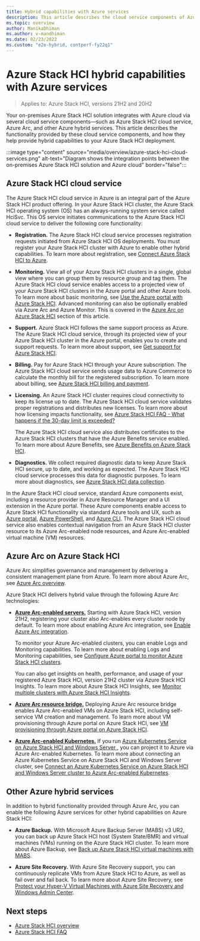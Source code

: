 ```yaml
---
title: Hybrid capabilities with Azure services
description: This article describes the cloud service components of Azure Stack HCI.
ms.topic: overview
author: ManikaDhiman
ms.author: v-mandhiman
ms.date: 02/23/2022
ms.custom: "e2e-hybrid, contperf-fy22q1"
---
```


# Azure Stack HCI hybrid capabilities with Azure services

> Applies to: Azure Stack HCI, versions 21H2 and 20H2

Your on-premises Azure Stack HCI solution integrates with Azure cloud via several cloud service components—such as Azure Stack HCI cloud service, Azure Arc, and other Azure hybrid services. This article describes the functionality provided by these cloud service components, and how they help provide hybrid capabilities to your Azure Stack HCI deployment.

:::image type="content" source="media/overview/azure-stack-hci-cloud-services.png" alt-text="Diagram shows the integration points between the on-premises Azure Stack HCI solution and Azure cloud" border="false":::

## Azure Stack HCI cloud service

The Azure Stack HCI cloud service in Azure is an integral part of the Azure Stack HCI product offering. In your Azure Stack HCI cluster, the Azure Stack HCI operating system (OS) has an always-running system service called HciSvc. This OS service initiates communications to the Azure Stack HCI cloud service to deliver the following core functionality:

- **Registration.** The Azure Stack HCI cloud service processes registration requests initiated from Azure Stack HCI OS deployments. You must register your Azure Stack HCI cluster with Azure to enable other hybrid capabilities. To learn more about registration, see [Connect Azure Stack HCI to Azure](deploy/register-with-azure.md).

- **Monitoring.** View all of your Azure Stack HCI clusters in a single, global view where you can group them by resource group and tag them. The Azure Stack HCI cloud service enables access to a projected view of your Azure Stack HCI clusters in the Azure portal and other Azure tools. To learn more about basic monitoring, see [Use the Azure portal with Azure Stack HCI](manage/azure-portal.md). Advanced monitoring can also be optionally enabled via Azure Arc and Azure Monitor. This is covered in the [Azure Arc on Azure Stack HCI](#azure-arc-on-azure-stack-hci) section of this article.

- **Support.** Azure Stack HCI follows the same support process as Azure. The Azure Stack HCI cloud service, through its projected view of your Azure Stack HCI cluster in the Azure portal, enables you to create and support requests. To learn more about support, see [Get support for Azure Stack HCI](manage/get-support.md).

- **Billing.** Pay for Azure Stack HCI through your Azure subscription. The Azure Stack HCI cloud service sends usage data to Azure Commerce to calculate the monthly bill for the registered subscription. To learn more about billing, see [Azure Stack HCI billing and payment](concepts/billing.md).

- **Licensing.** An Azure Stack HCI cluster requires cloud connectivity to keep its license up to date. The Azure Stack HCI cloud service validates proper registrations and distributes new licenses. To learn more about how licensing impacts functionality, see [Azure Stack HCI FAQ - What happens if the 30-day limit is exceeded?](faq.yml#what-happens-if-the-30-day-limit-is-exceeded)

    The Azure Stack HCI cloud service also distributes certificates to the Azure Stack HCI clusters that have the Azure Benefits service enabled. To learn more about Azure Benefits, see [Azure Benefits on Azure Stack HCI](manage/azure-benefits.md).

- **Diagnostics.** We collect required diagnostic data to keep Azure Stack HCI secure, up to date, and working as expected. The Azure Stack HCI cloud service processes this data for diagnostic purposes. To learn more about diagnostics, see [Azure Stack HCI data collection](concepts/data-collection.md).

In the Azure Stack HCI cloud service, standard Azure components exist, including a resource provider in Azure Resource Manager and a UI extension in the Azure portal. These Azure components enable access to Azure Stack HCI functionality via standard Azure tools and UX, such as [Azure portal](manage/azure-portal.md), [Azure PowerShell](/powershell/module/az.stackhci/?view=azps-7.2.0&preserve-view=true), and [Azure CLI](/cli/azure/stack-hci?view=azure-cli-latest&preserve-view=true). The Azure Stack HCI cloud service also enables contextual navigation from an Azure Stack HCI cluster resource to its Azure Arc-enabled node resources, and Azure Arc-enabled virtual machine (VM) resources.

## Azure Arc on Azure Stack HCI

Azure Arc simplifies governance and management by delivering a consistent management plane from Azure. To learn more about Azure Arc, see [Azure Arc overview](/azure/azure-arc/overview).

Azure Stack HCI delivers hybrid value through the following Azure Arc technologies:

- [**Azure Arc-enabled servers.**](/azure/azure-arc/servers/overview) Starting with Azure Stack HCI, version 21H2, registering your cluster also Arc-enables every cluster node by default. To learn more about enabling Azure Arc integration, see [Enable Azure Arc integration](deploy/register-with-azure.md#enable-azure-arc-integration).

    To monitor your Azure Arc-enabled clusters, you can enable Logs and Monitoring capabilities. To learn more about enabling Logs and Monitoring capabilities, see [Configure Azure portal to monitor Azure Stack HCI clusters](manage/monitor-azure-portal.md).

    You can also get insights on health, performance, and usage of your registered Azure Stack HCI, version 21H2 cluster via Azure Stack HCI Insights. To learn more about Azure Stack HCI Insights, see [Monitor multiple clusters with Azure Stack HCI Insights](manage/azure-stack-hci-insights.md).

- [**Azure Arc resource bridge.**](/azure/azure-arc/resource-bridge/overview) Deploying Azure Arc resource bridge enables Azure Arc-enabled VMs on Azure Stack HCI, including self-service VM creation and management. To learn more about VM provisioning through Azure portal on Azure Stack HCI, see [VM provisioning through Azure portal on Azure Stack HCI](manage/azure-arc-enabled-virtual-machines.md).

- [**Azure Arc-enabled Kubernetes.**](/azure/azure-arc/kubernetes/overview) If you run [Azure Kubernetes Service on Azure Stack HCI and Windows Server ](../aks-hci/overview.md) , you can project it to Azure via Azure Arc-enabled Kubernetes. To learn more about connecting an Azure Kubernetes Service on Azure Stack HCI and Windows Server cluster, see [Connect an Azure Kubernetes Service on Azure Stack HCI and Windows Server cluster to Azure Arc-enabled Kubernetes](../aks-hci/connect-to-arc.md).

## Other Azure hybrid services

In addition to hybrid functionality provided through Azure Arc, you can enable the following Azure services for other hybrid capabilities on Azure Stack HCI:

- **Azure Backup.** With Microsoft Azure Backup Server (MABS) v3 UR2, you can back up Azure Stack HCI host (System State/BMR) and virtual machines (VMs) running on the Azure Stack HCI cluster. To learn more about Azure Backup, see [Back up Azure Stack HCI virtual machines with MABS](/azure/backup/back-up-azure-stack-hyperconverged-infrastructure-virtual-machines). 

- **Azure Site Recovery.** With Azure Site Recovery support, you can continuously replicate VMs from Azure Stack HCI to Azure, as well as fail over and fail back. To learn more about Azure Site Recovery, see [Protect your Hyper-V Virtual Machines with Azure Site Recovery and Windows Admin Center](manage/azure-site-recovery.md). 

## Next steps

- [Azure Stack HCI overview](overview.md)
- [Azure Stack HCI FAQ](faq.yml)